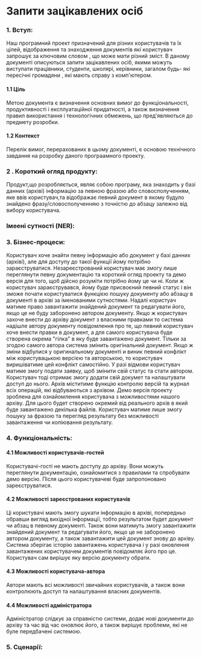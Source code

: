 # Запити зацікавлених осіб
### 1. Вступ:
Наш програмний проект призначений для різних користувачів та їх цілей, відображення та знаходження документів які користувач запрошує за ключовим словом , що може мати різний зміст.
В даному документі описуються запити зацікавлених осіб, якими можуть виступати працівники, студенти, школярі, керівники, загалом будь- які пересічні громадяни , які мають справу з комп'ютером.  
####     1.1 Ціль  
   Метою документа є визначення основних вимог до функціональності,
продуктивності і експлуатаційної придатності, а також визначення правил використання
і технологічних обмежень, що пред'являються до предмету розробки.
####              1.2 Контекст
Перелік вимог, перерахованих в цьому документі, є основою технічного завдання на розробку даного програамного проекту.
### 2 . Короткий огляд продукту:
Продукт,що розробляється, являє собою програму, яка знаходить у базі данних (архіві) інформацію за певною фразою або словосполученням, яке ввів користувач,та відображає певний документ в якому будуло знайдено фразу/словосполученняю з точністю до абзацу залежно від вибору користувача.
### Імеені сутності (NER):

### 3. Бізнес-процеси:
Користувач хоче знайти певну інформацію або документ у базі данних (архіві), але для доступу до такої функції йому потрібно зараєструватися. Незареєстрований користувач має змогу лише переглянути певну документацію та короткий огляд проекту та демо версія для того, щоб дійсно розуміти потрібно йому це чи ні. Коли ж користувач зараєструвався, йому буде присвоєний певний статус і він зможе почати користуватися функцією пошуку документу або абзацу в документі в архіві за іменованими сутностями. Надалі користуач матиме право завантажити знайдений документ та редагувати його, якщо це не буду заборонено автором документу. Якщо ж користувач захоче внести до архіву документ з власними правками то система надішле автору документу повідомлення про те, що певний користувач хоче внести правки в документ, а для самого користувача буде створена окрема "гілка" в яку буде завантажено документ. Тільки за згодою самого автора система змінить оригінальний документ. Якщо ж зміни відбулися у оригинальному документі и виник певний конфлікт між користувацькою версією та авторською, то користувач виришіватиме цей конфлікт самостійно. У разі відмови користувач матиме змогу подати заявку, щоб змінити свій статус та стати автором. Користувач тоді отримає змогу додати свій докумет та налаштувати доступ до нього. Архів міститиме функцію контролю версій та журнал всіх операцій, які відбуваються з архівом.
Демо версія проекту зроблена для ознайомлення користувача з можливостями нашого архіву. Для цього будет створено окремий від реального архів в який буде завантажено декілька файлів. Користувач матиме лише змогу пошуку за фразою та перегляд результату без можливості завантаження чи копіювання результату.
### 4. Функціональність:
#### 4.1 Можливості користувачів-гостей
Користувачі-гості не мають доступу до архіву. Вони можуть переглянути документацію, ознайомитися з правилами та спробувати демо версію. Після цього користувачеві буде запропоновано зареєструватися.
#### 4.2 Можливості зареєстрованих користувачів
Ці користувачі мають змогу шукати інформацію в архіві, попередньо обравши вигляд вихідної інформації, тобто результатом будет документ чи абзац в певному документі. Також вони матимуть змогу завантажити знайдений документ та редагувати його, якщо це не заборонено автором документу, а також завантажити цей документ знову до архіву. Система зберігає історію завантажень користувача і у разі оновлення завантажених користувачем документів повідомляє його про це. Користувач сам вирішує яку версію документу обрати.
#### 4.3 Можливості користувача-автора
Автори мають всі можливості звичайних користувачів, а також вони контролюють доступ та налаштування власних документів.
#### 4.4 Можливості адміністратора 
Адміністратор слідкує за справністю системи, додає нові документи до архіву та час від час оновлює його, а також вирішує проблеми, які не буле передбачені системою.
### 5. Сценарії:
